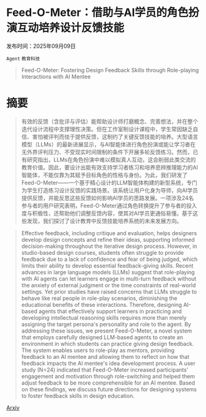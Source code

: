 # Feed-O-Meter：借助与AI学员的角色扮演互动培养设计反馈技能

发布时间：2025年09月09日

`Agent` `教育科技`

> Feed-O-Meter: Fostering Design Feedback Skills through Role-playing Interactions with AI Mentee

# 摘要

> 有效的反馈（含批评与评估）能帮助设计师打磨概念、完善想法，并在整个迭代设计流程中支撑理性决策。但在工作室制设计课程中，学生常因缺乏自信、害怕被评判而怯于提供反馈，这制约了关键反馈技能的培养。大型语言模型（LLMs）的最新进展显示，与AI智能体进行角色扮演或能让学习者在无外界评判压力、不受现实时间限制的条件下开展多轮反馈练习。然而，已有研究指出，LLMs在角色扮演中难以模拟真人互动，这会削弱此类交流的教育价值。因此，要设计出能有效支持学习者练习和培养思辨推理能力的AI智能体，不能仅靠为其赋予目标角色的性格与身份。为此，我们研发了Feed-O-Meter——一个基于精心设计的LLM智能体构建的新型系统，专门为学生打造练习设计反馈的实践场景。该系统让用户化身为导师，向AI学员提供反馈，并能反思这些反馈如何影响AI学员的思路发展。一项涉及24名参与者的用户研究表明，Feed-O-Meter通过角色转换提升了参与者的投入度与积极性，还帮助他们调整反馈内容，使其对AI学员更通俗易懂。基于这些发现，我们探讨了设计教育中反馈技能培养系统的未来发展方向。

> Effective feedback, including critique and evaluation, helps designers develop design concepts and refine their ideas, supporting informed decision-making throughout the iterative design process. However, in studio-based design courses, students often struggle to provide feedback due to a lack of confidence and fear of being judged, which limits their ability to develop essential feedback-giving skills. Recent advances in large language models (LLMs) suggest that role-playing with AI agents can let learners engage in multi-turn feedback without the anxiety of external judgment or the time constraints of real-world settings. Yet prior studies have raised concerns that LLMs struggle to behave like real people in role-play scenarios, diminishing the educational benefits of these interactions. Therefore, designing AI-based agents that effectively support learners in practicing and developing intellectual reasoning skills requires more than merely assigning the target persona's personality and role to the agent. By addressing these issues, we present Feed-O-Meter, a novel system that employs carefully designed LLM-based agents to create an environment in which students can practice giving design feedback. The system enables users to role-play as mentors, providing feedback to an AI mentee and allowing them to reflect on how that feedback impacts the AI mentee's idea development process. A user study (N=24) indicated that Feed-O-Meter increased participants' engagement and motivation through role-switching and helped them adjust feedback to be more comprehensible for an AI mentee. Based on these findings, we discuss future directions for designing systems to foster feedback skills in design education.

[Arxiv](https://arxiv.org/abs/2509.07424)